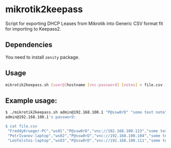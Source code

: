 mikrotik2keepass
================

Script for exporting DHCP Leases from Mikrotik into Generic CSV format fit for importing to Keepass2.

Dependencies
------------
You need to install `zenity` package.

Usage
-----

```bash
mikrotik2keepass.sh [user@]hostname [vnc-password] [notes] > file.csv
```

Example usage:
--------------

```bash
$ ./mikrotik2keepass.sh admin@192.168.100.1 "P@ssw0rD" "some text note" > file.csv
admin@192.168.100.1's password:

$ cat file.csv 
 "FreddyKrueger-PC","ws01","P@ssw0rD","vnc://192.168.100.123","some text note"
 "PetrIvanov-laptop","ws02","P@ssw0rD","vnc://192.168.100.104","some text note"
 "LeoTolstoi-laptop","ws03","P@ssw0rD","vnc://192.168.100.111","some text note"
 ```
